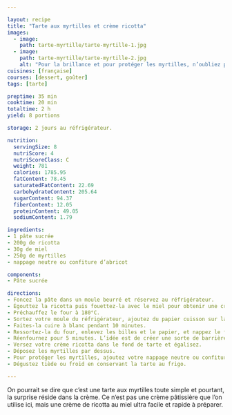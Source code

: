 ```yaml
---

layout: recipe
title: "Tarte aux myrtilles et crème ricotta"
images:
  - image:
    path: tarte-myrtille/tarte-myrtille-1.jpg
  - image:
    path: tarte-myrtille/tarte-myrtille-2.jpg
    alt: "Pour la brillance et pour protéger les myrtilles, n’oubliez pas le nappage neutre."
cuisines: [française]
courses: [dessert, goûter]
tags: [tarte]

preptime: 35 min
cooktime: 20 min
totaltime: 2 h
yield: 8 portions

storage: 2 jours au réfrigérateur.

nutrition:
  servingSize: 8
  nutriScore: 4
  nutriScoreClass: C
  weight: 781
  calories: 1785.95
  fatContent: 78.45
  saturatedFatContent: 22.69
  carbohydrateContent: 205.64
  sugarContent: 94.37
  fiberContent: 12.05
  proteinContent: 49.05
  sodiumContent: 1.79

ingredients:
- 1 pâte sucrée
- 200g de ricotta
- 30g de miel
- 250g de myrtilles
- nappage neutre ou confiture d’abricot

components:
- Pâte sucrée

directions:
- Foncez la pâte dans un moule beurré et réservez au réfrigérateur.
- Égouttez la ricotta puis fouettez-la avec le miel pour obtenir une crème bien lisse.
- Préchauffez le four à 180°C.
- Sortez votre moule du réfrigérateur, ajoutez du papier cuisson sur la pâte puis déposez des cailloux ou des billes de cuisson.
- Faites-la cuire à blanc pendant 10 minutes.
- Ressortez-la du four, enlevez les billes et le papier, et nappez le fond de blanc d’œuf.
- Réenfournez pour 5 minutes. L’idée est de créer une sorte de barrière afin que la crème ne vienne pas rendre le fond de tarte trop humide.
- Versez votre crème ricotta dans le fond de tarte et égalisez.
- Déposez les myrtilles par dessus.
- Pour protéger les myrtilles, ajoutez votre nappage neutre ou confiture d’abricot au pinceau.
- Dégustez tiède ou froid en conservant la tarte au frigo.

---
```


On pourrait se dire que c’est une tarte aux myrtilles toute simple et pourtant, la surprise réside dans la crème. Ce n‘est pas une crème pâtissière que l’on utilise ici, mais une crème de ricotta au miel ultra facile et rapide à préparer.
